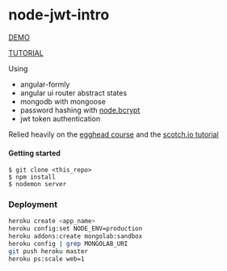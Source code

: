 node-jwt-intro
=====

[DEMO](https://node-jwt-intro.herokuapp.com/#/)

[TUTORIAL](https://github.com/cleechtech/cleechtech.github.io/blob/master/posts/use%20express%2C%20angular%20and%20jwt%20to%20make%20a%20secure%20app.md)

Using

* angular-formly
* angular ui router abstract states
* mongodb with mongoose
* password hashing with [node.bcrypt](https://github.com/ncb000gt/node.bcrypt.js)
* jwt token authentication

Relied heavily on the [egghead course](https://egghead.io/series/angularjs-authentication-with-jwt) and the [scotch.io tutorial](https://scotch.io/tutorials/authenticate-a-node-js-api-with-json-web-tokens)

#### Getting started
```
$ git clone <this_repo>
$ npm install
$ nodemon server 
```

### Deployment

```sh
heroku create <app_name>
heroku config:set NODE_ENV=production
heroku addons:create mongolab:sandbox 
heroku config | grep MONGOLAB_URI
git push heroku master
heroku ps:scale web=1
```

